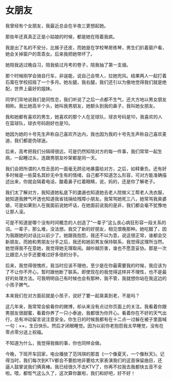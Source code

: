 # 女朋友

我曾经有个女朋友，我最近总会在半夜三更想起她。 

那些年还真真正正是小姑娘的时候，都是她在陪着我疯。 

我是出了名的不安分，比猴子还皮，而她是在学校琴房练琴，男生们扒着窗户看，她会关掉窗户的乖乖女。后来我把她带坏了。 

她陪我逃过晚自习，陪我偷过月考的卷子，陪我抽了第一支烟。 

那个时候刚学会骑自行车，非逞能，说自己会带人，拉她兜风。结果两人一起打着石膏在学校招摇了一个多月。她左腿，我右腿，我们还引以为傲地觉得我们就是绝配，世界上最好的姐妹。 

同学们背地说我们是同性恋，我们听说了之后一点都不生气，还大方地以男女朋友相称。我比她高半个头，她叫我男朋友，她额头到我的鼻子，我叫她女朋友。 

我和她都有喜欢的男生，她喜欢的那个人在足球队，球衣号码是10，我喜欢的人在篮球队，球衣号码刚好也是10。 

她因为她的十号先生声称自己喜欢齐达内，我也因为我的十号先生声称自己喜欢麦迪，我们都是伪球迷。 

后来，高考把我们分隔得很远，可是仍然知晓对方的每一件事，我们常常一起生病，一起睡过头，连跟男朋友吵架都是同一天。 

我们会把所谓的人性丑恶的一面毫无顾忌地暴露给对方，之后，如释重负。还有好多时候是一些莫名其妙无中生有的情绪，自己都不知道怎么形容，可对方能准确描述出来，你就会隔着电话，酸着鼻子红着眼睛，说，妈的，还是你了解老子。 

我们太了解对方，我知道她私底下的邋遢也知道她去老人院做义工帮老人洗衣服，她知道我脾气坏透也知道我省钱捐给残障小朋友。我常骂她死三八，她常骂我臭婆娘，可是如果别人在我面前说她坏话，在她面前说我的是非，我们都会毫不犹豫地让那人滚。 

可是不知道是哪个没有时间概念的人创造了“一辈子”这么丧心病狂形容一段关系的词。一辈子，那么难，没法想。我交了新的好朋友，相见恨晚那种。她吃醋了，因为我跟她的对话比以前少了。她跟我抱怨，我还不以为意，说这很正常，谁都会交新朋友。而她和男朋友分手之后，我还和她前男友保持联系，我觉得这理所当然。她觉得我不在意她，我觉得她无理取闹。越吵越厉害，谁也不愿意妥协。那是一次比跟恋人分手还要难过好多倍的分手。 

后来，我觉得很愧疚，我当时应该不理他，至少是在你最需要我的时候，我应该为了不让你不开心，暂时跟他断了联系。即使现在的我觉得这样并不理性，也不是最好的处理方法。可我明明自己有时候也会有那种，我不管，我就想你站在我这边的小孩子脾气。 

本来我们在对方面前就是小孩子，说好了要一起臭美到老，不是吗？ 

这几年来，我常常会偷看你的微博，却从来没有点过你页面上的关注。我看着你跟男朋友很甜蜜，看着你养了一只小泰迪，我都很为你开心。看着你在不好的天气出行，总有冲动留言说注意安全。你生日的时候我都有在十二点一过躲在被子里面喊一句：××，生日快乐。然后才闭眼睡觉。因为以前你老抱怨我太早睡觉，没有在零点零分送上祝福。 

不知道为什么，我觉得我做的事，你也同样会做。 

今晚，下班开车回家，电台播放了范玮琪的那首《一个像夏天，一个像秋天》。记得当时，我们每次到KTV都会不要脸地非要给大家表演我们的这首保留曲目，还逼人鼓掌说我们俩真棒。我已经很久不去KTV了，你再不拉我去我都快五音不全啦。喂，都怄气这么久了，这次算你赢啦，我们和好吧，好不好！